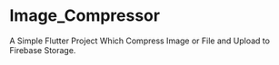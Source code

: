 # Image_Compressor
A Simple Flutter Project Which Compress Image or File and Upload to Firebase Storage.
